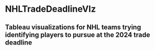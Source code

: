 # NHLTradeDeadlineVIz


## Tableau visualizations for NHL teams trying identifying players to pursue at the 2024 trade deadline 

